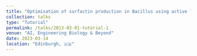```yaml
---
title: "Optimisation of surfactin production in Bacillus using active learning and metabolomics"
collection: talks
type: "Tutorial"
permalink: /talks/2013-03-01-tutorial-1
venue: "AI, Engineering Biology & Beyond"
date: 2023-03-14
location: "Edinburgh, 🇬🇧"
---
```

